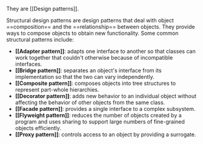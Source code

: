 They are [[Design patterns]].

Structural design patterns are design patterns that deal with object ==composition== and the ==relationship== between objects. They provide ways to compose objects to obtain new functionality. Some common structural patterns include:
- **[[Adapter pattern]]**: adapts one interface to another so that classes can work together that couldn't otherwise because of incompatible interfaces.
- **[[Bridge pattern]]**: separates an object's interface from its implementation so that the two can vary independently.
- **[[Composite pattern]]**: composes objects into tree structures to represent part-whole hierarchies.
- **[[Decorator pattern]]**: adds new behavior to an individual object without affecting the behavior of other objects from the same class.
- **[[Facade pattern]]**: provides a single interface to a complex subsystem.
- **[[Flyweight pattern]]**: reduces the number of objects created by a program and uses sharing to support large numbers of fine-grained objects efficiently.
- **[[Proxy pattern]]**: controls access to an object by providing a surrogate.